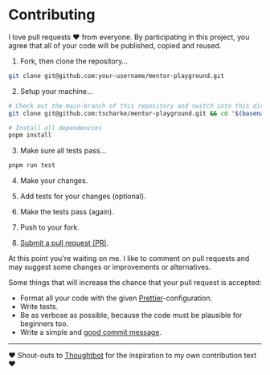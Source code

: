 # Contributing

I love pull requests ❤️ from everyone. By participating in this project, you agree that all of
your code will be published, copied and reused.
️
1. Fork, then clone the repository…
```bash
git clone git@github.com:your-username/mentor-playground.git
```

2. Setup your machine…
```bash
# Check out the main-branch of this repository and switch into this directory
git clone git@github.com:tscharke/mentor-playground.git && cd "$(basename "$_" .git)"

# Install all dependencies
pnpm install 
```

3. Make sure all tests pass…
```bash
pnpm run test
```

4. Make your changes.

5. Add tests for your changes (optional).

6. Make the tests pass (again).

7. Push to your fork. 

8. [Submit a pull request (PR)][pr].

At this point you're waiting on me. I like to comment on pull requests and may suggest
some changes or improvements or alternatives.

Some things that will increase the chance that your pull request is accepted:

* Format all your code with the given [Prettier](https://github.com/prettier/prettier)-configuration.
* Write tests.
* Be as verbose as possible, because the code must be plausible for beginners too.
* Write a simple and [good commit message][commit].

---
❤️ Shout-outs to [Thoughtbot](https://github.com/thoughtbot/) for the inspiration to my own contribution text ❤️ 

[pr]: https://github.com/tscharke/mentor-playground/compare
[commit]: https://dev.to/chrissiemhrk/git-commit-message-5e21
